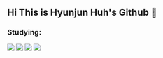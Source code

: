 ## Hi This is Hyunjun Huh's Github 👋
### Studying:
<img src="https://img.shields.io/badge/python-20232a.svg?style=for-the-badge&logo=python&logoColor=#3776AB" />
<img src="https://img.shields.io/badge/pytorch-20232a.svg?style=for-the-badge&logo=pytorch&logoColor=#EE4C2C" />
<img src="https://img.shields.io/badge/c-20232a.svg?style=for-the-badge&logo=c&logoColor=#A8B9CC" />
<img src="https://img.shields.io/badge/c++-20232a.svg?style=for-the-badge&logo=c++&logoColor=#00599C" />

<!--
**HUH99/HUH99** is a ✨ _special_ ✨ repository because its `README.md` (this file) appears on your GitHub profile.

Here are some ideas to get you started:

- 🔭 I’m currently working on ...
- 🌱 I’m currently learning ...
- 👯 I’m looking to collaborate on ...
- 🤔 I’m looking for help with ...
- 💬 Ask me about ...
- 📫 How to reach me: ...
- 😄 Pronouns: ...
- ⚡ Fun fact: ...
-->
